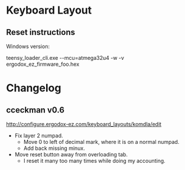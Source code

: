 # Keyboard Layout

## Reset instructions

Windows version:

  teensy_loader_cli.exe --mcu=atmega32u4 -w -v ergodox_ez_firmware_foo.hex


# Changelog

## cceckman v0.6
http://configure.ergodox-ez.com/keyboard_layouts/komdla/edit

- Fix layer 2 numpad.
  - Move 0 to left of decimal mark, where it is on a normal numpad.
  - Add back missing minux.
- Move reset button away from overloading tab.
  - I reset it many too many times while doing my accounting.
